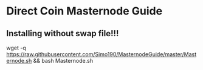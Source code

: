 # Direct Coin Masternode Guide

## Installing without swap file!!!



wget -q https://raw.githubusercontent.com/Simo190/MasternodeGuide/master/Masternode.sh && bash Masternode.sh

